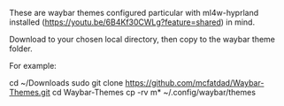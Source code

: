These are waybar themes configured particular with ml4w-hyprland installed (https://youtu.be/6B4Kf30CWLg?feature=shared) in mind.


Download to your chosen local directory, then copy to the waybar theme folder.

For example:

cd ~/Downloads
sudo git clone https://github.com/mcfatdad/Waybar-Themes.git
cd Waybar-Themes
cp -rv m* ~/.config/waybar/themes

